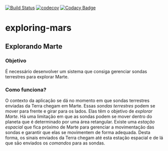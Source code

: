 [![Build Status](https://travis-ci.org/andreformento/exploring-mars.svg?branch=master)](https://travis-ci.org/andreformento/exploring-mars) [![codecov](https://codecov.io/gh/andreformento/exploring-mars/branch/master/graph/badge.svg)](https://codecov.io/gh/andreformento/exploring-mars) [![Codacy Badge](https://api.codacy.com/project/badge/Grade/b205e4b7bc0f440db0b53dbddd563dba)](https://www.codacy.com/app/andreformento/exploring-mars?utm_source=github.com&amp;utm_medium=referral&amp;utm_content=andreformento/exploring-mars&amp;utm_campaign=Badge_Grade)

# exploring-mars

## Explorando Marte

### Objetivo

É necessário desenvolver um sistema que consiga gerenciar sondas terrestres para explorar Marte.

### Como funciona?

O contexto da aplicação se dá no momento em que sondas terrestres enviadas da Terra chegam em Marte.
Essas *sondas terrestres* podem se mover para frente e girar para os lados. Elas têm o objetivo de *explorar Marte*.
Há uma limitação em que as sondas podem se mover dentro do planeta que é determinado por uma área retangular.
Existe uma *estação espacial* que fica próximo de Marte para gerenciar a movimentação das sondas e garantir que elas se movimentem de forma adequada. Desta forma, os sinais enviados da Terra chegam até esta estação espacial e de lá que são enviados os *comandos* para as sondas.
